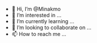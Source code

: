 - 👋 Hi, I’m @Minakmo
- 👀 I’m interested in ...
- 🌱 I’m currently learning ...
- 💞️ I’m looking to collaborate on ...
- 📫 How to reach me ...

<!---
Minakmo/Minakmo is a ✨ special ✨ repository because its `README.md` (this file) appears on your GitHub profile.
You can click the Preview link to take a look at your changes.
--->
